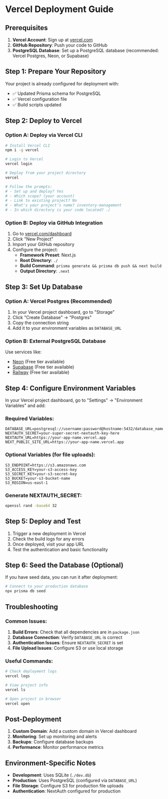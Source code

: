 # Vercel Deployment Guide

## Prerequisites

1. **Vercel Account**: Sign up at [vercel.com](https://vercel.com)
2. **GitHub Repository**: Push your code to GitHub
3. **PostgreSQL Database**: Set up a PostgreSQL database (recommended: Vercel Postgres, Neon, or Supabase)

## Step 1: Prepare Your Repository

Your project is already configured for deployment with:
- ✅ Updated Prisma schema for PostgreSQL
- ✅ Vercel configuration file
- ✅ Build scripts updated

## Step 2: Deploy to Vercel

### Option A: Deploy via Vercel CLI
```bash
# Install Vercel CLI
npm i -g vercel

# Login to Vercel
vercel login

# Deploy from your project directory
vercel

# Follow the prompts:
# - Set up and deploy? Yes
# - Which scope? (your account)
# - Link to existing project? No
# - What's your project's name? inventory-management
# - In which directory is your code located? ./
```

### Option B: Deploy via GitHub Integration
1. Go to [vercel.com/dashboard](https://vercel.com/dashboard)
2. Click "New Project"
3. Import your GitHub repository
4. Configure the project:
   - **Framework Preset**: Next.js
   - **Root Directory**: `./`
   - **Build Command**: `prisma generate && prisma db push && next build`
   - **Output Directory**: `.next`

## Step 3: Set Up Database

### Option A: Vercel Postgres (Recommended)
1. In your Vercel project dashboard, go to "Storage"
2. Click "Create Database" → "Postgres"
3. Copy the connection string
4. Add it to your environment variables as `DATABASE_URL`

### Option B: External PostgreSQL Database
Use services like:
- [Neon](https://neon.tech) (Free tier available)
- [Supabase](https://supabase.com) (Free tier available)
- [Railway](https://railway.app) (Free tier available)

## Step 4: Configure Environment Variables

In your Vercel project dashboard, go to "Settings" → "Environment Variables" and add:

### Required Variables:
```
DATABASE_URL=postgresql://username:password@hostname:5432/database_name
NEXTAUTH_SECRET=your-super-secret-nextauth-key-here
NEXTAUTH_URL=https://your-app-name.vercel.app
NEXT_PUBLIC_SITE_URL=https://your-app-name.vercel.app
```

### Optional Variables (for file uploads):
```
S3_ENDPOINT=https://s3.amazonaws.com
S3_ACCESS_KEY=your-s3-access-key
S3_SECRET_KEY=your-s3-secret-key
S3_BUCKET=your-s3-bucket-name
S3_REGION=us-east-1
```

### Generate NEXTAUTH_SECRET:
```bash
openssl rand -base64 32
```

## Step 5: Deploy and Test

1. Trigger a new deployment in Vercel
2. Check the build logs for any errors
3. Once deployed, visit your app URL
4. Test the authentication and basic functionality

## Step 6: Seed the Database (Optional)

If you have seed data, you can run it after deployment:
```bash
# Connect to your production database
npx prisma db seed
```

## Troubleshooting

### Common Issues:

1. **Build Errors**: Check that all dependencies are in `package.json`
2. **Database Connection**: Verify `DATABASE_URL` is correct
3. **Authentication Issues**: Ensure `NEXTAUTH_SECRET` is set
4. **File Upload Issues**: Configure S3 or use local storage

### Useful Commands:
```bash
# Check deployment logs
vercel logs

# View project info
vercel ls

# Open project in browser
vercel open
```

## Post-Deployment

1. **Custom Domain**: Add a custom domain in Vercel dashboard
2. **Monitoring**: Set up monitoring and alerts
3. **Backups**: Configure database backups
4. **Performance**: Monitor performance metrics

## Environment-Specific Notes

- **Development**: Uses SQLite (`./dev.db`)
- **Production**: Uses PostgreSQL (configured via `DATABASE_URL`)
- **File Storage**: Configure S3 for production file uploads
- **Authentication**: NextAuth configured for production
